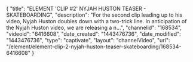 {
    "title": "ELEMENT 'CLIP #2' NYJAH HUSTON TEASER - SKATEBOARDING",
    "description": "For the second clip leading up to his video, Nyjah Huston doubles down with a two-trick line. In anticipation of the Nyjah Huston video, we are releasing a n...",
    "channelid": "168534",
    "videoid": "6416608",
    "date_created": "1443476736",
    "date_modified": "1443476736",
    "type": "captivate",
    "layout": "channelVideo",
    "url": "\/element\/element-clip-2-nyjah-huston-teaser-skateboarding\/168534-6416608"
}